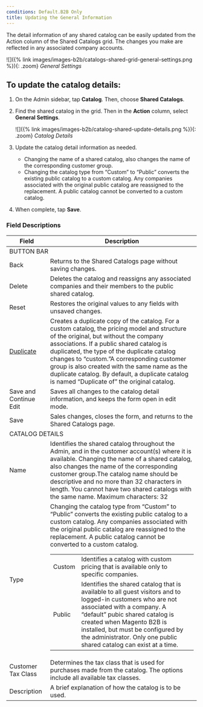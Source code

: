 ```yaml
---
conditions: Default.B2B Only
title: Updating the General Information
---
```


The detail information of any shared catalog can be easily updated from the Action column of the Shared Catalogs grid. The changes you make are reflected in any associated company accounts.

![]({% link images/images-b2b/catalogs-shared-grid-general-settings.png %}){: .zoom}
*General Settings*

## To update the catalog details:

1. On the Admin sidebar, tap **Catalog**. Then, choose **Shared Catalogs**.

1. Find the shared catalog in the grid. Then in the **Action** column, select **General Settings**.

   ![]({% link images/images-b2b/catalog-shared-update-details.png %}){: .zoom}
   *Catalog Details*

1. Update the catalog detail information as needed.

   * Changing the name of a shared catalog, also changes the name of the corresponding customer group.
   * Changing the catalog type from “Custom” to “Public” converts the existing public catalog to a custom catalog. Any companies associated with the original public catalog are reassigned to the replacement. A public catalog cannot be converted to a custom catalog.

1. When complete, tap **Save**.

<table>
      <h3 class="TableHeading">Field Descriptions</h3>
      <thead>
         <tr>
            <th>Field</th>
            <th>Description</th>
         </tr>
      </thead>
      <tbody>
         <tr>
            <td colspan="2">BUTTON BAR</td>
         </tr>
         <tr>
            <td>Back</td>
            <td>Returns to the Shared Catalogs page without saving changes.</td>
         </tr>
         <tr>
            <td>Delete</td>
            <td>Deletes the catalog and reassigns any associated companies and their members to the public shared catalog.</td>
         </tr>
         <tr>
            <td>Reset</td>
            <td>Restores the original values to any fields with unsaved changes.</td>
         </tr>
         <tr>
            <td>
               <a href="{% link catalog/catalog-shared-create.md %}">Duplicate</a>
            </td>
            <td>Creates a duplicate copy of the catalog. For a custom catalog, the  pricing model and structure of the original, but without the company associations. If a public shared catalog is duplicated, the type of the duplicate catalog changes to “custom.”A corresponding customer group is also created with the same name as the duplicate catalog. By default, a duplicate catalog is named “Duplicate of” the original catalog. </td>
         </tr>
         <tr>
            <td>Save and Continue Edit</td>
            <td>Saves all changes to the catalog detail information, and keeps the form open in edit mode.</td>
         </tr>
         <tr>
            <td>Save</td>
            <td>Sales changes, closes the form, and returns to the Shared Catalogs page.</td>
         </tr>
         <tr>
            <td colspan="2">CATALOG DETAILS</td>
         </tr>
         <tr>
            <td>Name</td>
            <td>Identifies the shared catalog throughout the Admin, and in the customer account(s) where it is available. Changing the name of a shared catalog, also changes the name of the corresponding customer group.The catalog name should be descriptive and no more than 32 characters in length. You cannot have two shared catalogs with the same name. Maximum characters: 32</td>
         </tr>
         <tr>
            <td>Type</td>
            <td>Changing the catalog type from “Custom” to “Public” converts the existing public catalog to a custom catalog. Any companies associated with the original public catalog are reassigned to the replacement. A public catalog cannot be converted to a custom catalog.<table><tbody><tr><td>Custom</td><td>Identifies a catalog with custom pricing that is available only to specific companies.</td></tr><tr><td>Public</td><td>Identifies the shared catalog that is available to all guest visitors and to logged-in customers who are not associated with a company. A “default” pubic shared catalog is created when Magento B2B is installed, but must be configured by the administrator. Only one public shared catalog can  exist at a time. </td></tr></tbody></table></td>
         </tr>
         <tr>
            <td>Customer Tax Class</td>
            <td>Determines the tax class that is used for purchases made from the catalog. The options include all available tax classes.</td>
         </tr>
         <tr>
            <td>Description</td>
            <td>A brief explanation of how the catalog is to be used.</td>
         </tr>
      </tbody>
   </table>
